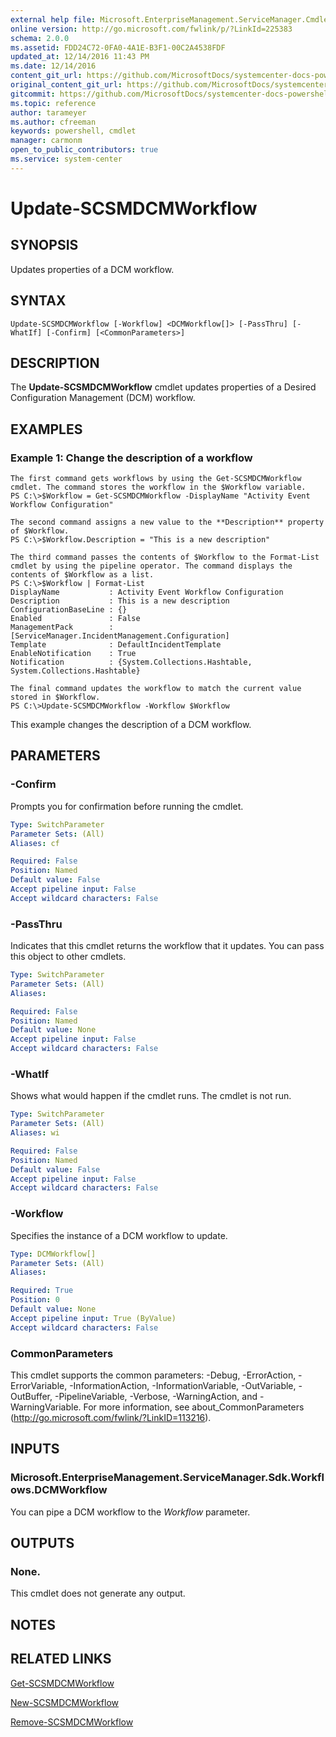 ```yaml
---
external help file: Microsoft.EnterpriseManagement.ServiceManager.Cmdlets.dll-Help.xml
online version: http://go.microsoft.com/fwlink/p/?LinkId=225383
schema: 2.0.0
ms.assetid: FDD24C72-0FA0-4A1E-B3F1-00C2A4538FDF
updated_at: 12/14/2016 11:43 PM
ms.date: 12/14/2016
content_git_url: https://github.com/MicrosoftDocs/systemcenter-docs-powershell/blob/master/systemcenter-cmdlets/SystemCenter2016/ServiceManager/v1.0/Update-SCSMDCMWorkflow.md
original_content_git_url: https://github.com/MicrosoftDocs/systemcenter-docs-powershell/blob/master/systemcenter-cmdlets/SystemCenter2016/ServiceManager/v1.0/Update-SCSMDCMWorkflow.md
gitcommit: https://github.com/MicrosoftDocs/systemcenter-docs-powershell/blob/96cd9bd2780eb6b78c540fa00d3b8a4313e3ed40/systemcenter-cmdlets/SystemCenter2016/ServiceManager/v1.0/Update-SCSMDCMWorkflow.md
ms.topic: reference
author: tarameyer
ms.author: cfreeman
keywords: powershell, cmdlet
manager: carmonm
open_to_public_contributors: true
ms.service: system-center
---
```


# Update-SCSMDCMWorkflow

## SYNOPSIS
Updates properties of a DCM workflow.

## SYNTAX

```
Update-SCSMDCMWorkflow [-Workflow] <DCMWorkflow[]> [-PassThru] [-WhatIf] [-Confirm] [<CommonParameters>]
```

## DESCRIPTION
The **Update-SCSMDCMWorkflow** cmdlet updates properties of a Desired Configuration Management (DCM) workflow.

## EXAMPLES

### Example 1: Change the description of a workflow
```
The first command gets workflows by using the Get-SCSMDCMWorkflow cmdlet. The command stores the workflow in the $Workflow variable.
PS C:\>$Workflow = Get-SCSMDCMWorkflow -DisplayName "Activity Event Workflow Configuration"

The second command assigns a new value to the **Description** property of $Workflow. 
PS C:\>$Workflow.Description = "This is a new description"

The third command passes the contents of $Workflow to the Format-List cmdlet by using the pipeline operator. The command displays the contents of $Workflow as a list. 
PS C:\>$Workflow | Format-List
DisplayName           : Activity Event Workflow Configuration
Description           : This is a new description
ConfigurationBaseLine : {}
Enabled               : False
ManagementPack        : [ServiceManager.IncidentManagement.Configuration] 
Template              : DefaultIncidentTemplate
EnableNotification    : True
Notification          : {System.Collections.Hashtable, System.Collections.Hashtable}

The final command updates the workflow to match the current value stored in $Workflow.
PS C:\>Update-SCSMDCMWorkflow -Workflow $Workflow
```

This example changes the description of a DCM workflow.

## PARAMETERS

### -Confirm
Prompts you for confirmation before running the cmdlet.

```yaml
Type: SwitchParameter
Parameter Sets: (All)
Aliases: cf

Required: False
Position: Named
Default value: False
Accept pipeline input: False
Accept wildcard characters: False
```

### -PassThru
Indicates that this cmdlet returns the workflow that it updates.
You can pass this object to other cmdlets.

```yaml
Type: SwitchParameter
Parameter Sets: (All)
Aliases: 

Required: False
Position: Named
Default value: None
Accept pipeline input: False
Accept wildcard characters: False
```

### -WhatIf
Shows what would happen if the cmdlet runs.
The cmdlet is not run.

```yaml
Type: SwitchParameter
Parameter Sets: (All)
Aliases: wi

Required: False
Position: Named
Default value: False
Accept pipeline input: False
Accept wildcard characters: False
```

### -Workflow
Specifies the instance of a DCM workflow to update.

```yaml
Type: DCMWorkflow[]
Parameter Sets: (All)
Aliases: 

Required: True
Position: 0
Default value: None
Accept pipeline input: True (ByValue)
Accept wildcard characters: False
```

### CommonParameters
This cmdlet supports the common parameters: -Debug, -ErrorAction, -ErrorVariable, -InformationAction, -InformationVariable, -OutVariable, -OutBuffer, -PipelineVariable, -Verbose, -WarningAction, and -WarningVariable. For more information, see about_CommonParameters (http://go.microsoft.com/fwlink/?LinkID=113216).

## INPUTS

### Microsoft.EnterpriseManagement.ServiceManager.Sdk.Workflows.DCMWorkflow
You can pipe a DCM workflow to the *Workflow* parameter.

## OUTPUTS

### None.
This cmdlet does not generate any output.

## NOTES

## RELATED LINKS

[Get-SCSMDCMWorkflow](xref:SystemCenter2016/ServiceManager/v1.0/Get-SCSMDCMWorkflow.md)

[New-SCSMDCMWorkflow](xref:SystemCenter2016/ServiceManager/v1.0/New-SCSMDCMWorkflow.md)

[Remove-SCSMDCMWorkflow](xref:SystemCenter2016/ServiceManager/v1.0/Remove-SCSMDCMWorkflow.md)

